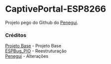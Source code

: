 # CaptivePortal-ESP8266

Projeto pego do Github do [Penegui](https://github.com/Penegui).

### Créditos

[Projeto Base](https://github.com/willmendil/ESPBug) - Projeto Base </br>
[ESPBug_PIO](https://github.com/guanicoe/ESPBug_PIO) - Reestruturação </br>
[Penegui](https://github.com/Penegui) - Alterações


